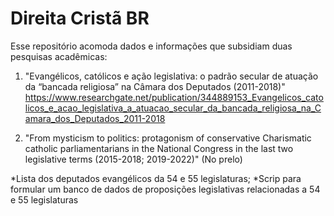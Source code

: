 # Direita Cristã BR

Esse repositório acomoda dados e informações que subsidiam duas pesquisas acadêmicas:

1) "Evangélicos, católicos e ação legislativa: o padrão secular de atuação da “bancada religiosa” na Câmara dos Deputados (2011-2018)" <https://www.researchgate.net/publication/344889153_Evangelicos_catolicos_e_acao_legislativa_a_atuacao_secular_da_bancada_religiosa_na_Camara_dos_Deputados_2011-2018>

2) "From mysticism to politics: protagonism of conservative Charismatic catholic parliamentarians in the National Congress in the last two legislative terms (2015-2018; 2019-2022)" (No prelo)

*Lista dos deputados evangélicos da 54 e 55 legislaturas;
*Scrip para formular um banco de dados de proposições legislativas relacionadas a 54 e 55 legislaturas
